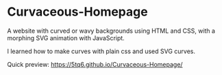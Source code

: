 # Curvaceous-Homepage
A website with curved or wavy backgrounds using HTML and CSS, with a morphing SVG animation with JavaScript.

I learned how to make curves with plain css and used SVG curves.

Quick preview: 
https://5tq6.github.io/Curvaceous-Homepage/
